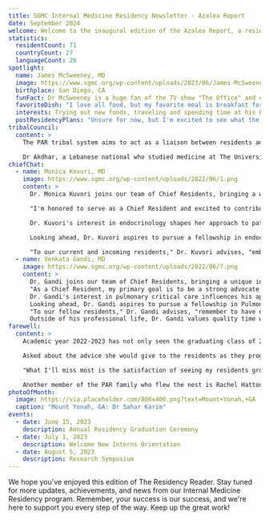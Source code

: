 ```yaml
---
title: SGMC Internal Medicine Residency Newsletter - Azalea Report
date: September 2024
welcome: Welcome to the inaugural edition of the Azalea Report, a resident-led e-newsletter for our Internal Medicine Residency program at South Georgia Medical Center in Valdosta, Georgia. We chose the name "Azalea Report" to honor Valdosta's nickname as the "Azalea City," reflecting our aim to flourish and showcase the best of our program, much like the vibrant azaleas that bloom across our city each spring. In this first edition, we're excited to introduce our editorial team, spotlight outstanding residents, share program achievements, and hear from our newly appointed Chief Residents about their plans for the coming year. We'll also feature a section on community engagement, highlighting how our residents contribute to Valdosta and surrounding areas. Whether you're a current resident, faculty member, prospective applicant, or simply interested in our program, we invite you to explore the Azalea Report and join us on this exciting journey of growth and excellence in medical education.
statistics:
  residentCount: 71
  countryCount: 27
  languageCount: 26
spotlight:
  name: James McSweeney, MD
  image: https://www.sgmc.org/wp-content/uploads/2023/06/James-McSweeney.png
  birthplace: San Diego, CA
  funFact: Dr McSweeney is a huge fan of the TV show "The Office" and even has a tattoo of the show's logo on his arm.
  favoriteDish: "I love all food, but my favorite meal is breakfast for any time of the day."
  interests: Trying out new foods, traveling and spending time at his beach house in Florida.
  postResidencyPlans: "Unsure for now, but I'm excited to see what the future holds!"
tribalCouncil:
  content: >
    The PAR tribal system aims to act as a liaison between residents and GME focusing on resident wellness, building camaraderie and improving the resident experience. The PAR resident body recently voted for Dr Ghida Akdhar as the new Vice President, with Dr Danhely Cruz continuing on as our president. We thank Dr Sheri Walls for all her hardwork and dedication in advocating for the resident body and improving the resident experience. 

    Dr Akdhar, a Lebanese national who studied medicine at The Universite Saint Joseph in Lebanon, is excited for her new role and is committed to the continued improvement of resident well-being. "I was always drawn to extracurricular activities where I can voice my opinion, advocate for change and develop my leadership skills. I don't believe that we have to be in any titled position to have a leading role in change, but I did want to be held accountable for my work, and that's why I decided to run for a leadership position in the Tribal Council. I really believe we can shape residency into what it's supposed to be, an enjoyable training experience that does not come at the cost of our well-being."
chiefChat:
  - name: Monica Kovuri, MD
    image: https://www.sgmc.org/wp-content/uploads/2022/06/1.png
    content: >
      Dr. Monica Kuvori joins our team of Chief Residents, bringing a wealth of diverse experience and a passion for endocrinology. A graduate of Sri Devaraj Urs Medical College, Dr. Kuvori has demonstrated exceptional clinical skills and leadership throughout her residency.

      "I'm honored to serve as a Chief Resident and excited to contribute to our program's growth," says Dr. Kuvori. "My goal is to foster an environment of continuous learning and support for our residents, particularly in research and specialized areas like endocrinology."

      Dr. Kuvori's interest in endocrinology shapes her approach to patient care and resident education. She plans to organize focused workshops and case discussions in this field, benefiting residents interested in metabolic disorders and hormone-related conditions.

      Looking ahead, Dr. Kuvori aspires to pursue a fellowship in endocrinology, where she hopes to further specialize and contribute to advancements in the field. Her dedication to this subspecialty will undoubtedly enrich our program's curriculum and inspire residents with similar interests.

      "To our current and incoming residents," Dr. Kuvori advises, "embrace every learning opportunity, stay curious, and don't hesitate to explore your specific areas of interest within internal medicine. The depth and breadth of our field offer endless possibilities for growth and specialization."
  - name: Venkata Gandi, MD
    image: https://www.sgmc.org/wp-content/uploads/2022/06/7.png
    content: >
      Dr. Gandi joins our team of Chief Residents, bringing a unique international perspective and a keen interest in pulmonary critical care. A graduate of St. Matthew's University School of Medicine in Grand Cayman, Dr. Gandi has consistently demonstrated exceptional clinical acumen and leadership throughout his residency.
      "As a Chief Resident, my primary goal is to be a strong advocate for our residents at both the GME and attending physician levels," says Dr. Gandi. "I understand the challenges of residency and believe that robust support from leadership can significantly enhance the learning experience."
      Dr. Gandi's interest in pulmonary critical care influences his approach to patient management and resident education. He plans to organize specialized workshops and case discussions in this field, benefiting residents interested in pulmonary disorders and critical care medicine.
      Looking ahead, Dr. Gandi aspires to pursue a fellowship in Pulmonary Critical Care, where he hopes to further specialize and contribute to advancements in the field. His dedication to this subspecialty will undoubtedly enrich our program's curriculum and inspire residents with similar interests.
      "To our fellow residents," Dr. Gandi advises, "remember to have each other's backs. Our diverse backgrounds are our strength – let's learn from one another and grow together. When things get challenging, there's nothing more valuable than the support of your colleagues."
      Outside of his professional life, Dr. Gandi values quality time with his wife and enjoys traveling, maintaining a balance that enhances both his personal growth and medical career.
farewell:
  content: >
    Academic year 2022-2023 has not only seen the graduating class of 2022 leave us to start their new professional lives as attendings but we have also lost faculty and administrative staff. Esteemed Associate Program Director, Dr Nedsley Vila left PAR GME after 6 years of service. Dr Vila sat down with The Residency Reader and shared some important lessons learned during her time with PAR. "I learned the value of building close relationships and that the key to building trust and respect was through empathy, active listening, and providing the support and guidance you needed to succeed."

    Asked about the advice she would give to the residents as they progress through the program, she said this: "My advice is to never forget to put everything in perspective! You are all so incredible and have worked so hard to be where you are. There is a reason for every stage of life and while I know residency is hard, I hope you can focus on all of the positives and make the most of the friendships because it will pass before you know it."

    "What I'll miss most is the satisfaction of seeing my residents grow and develop into skilled, compassionate doctors who I am proud to call my family." We asked Dr Vila what advice she would give to the current residents to ensure their success in the field of medicine: "Approach your work with empathy, kindness, and a willingness to learn and grow. Treat your patients and colleagues as if they were your own family. By modeling empathy, active listening, and a commitment to ongoing learning and growth, I hope to have inspired my residents to become skilled and compassionate doctors who will in turn leave their own positive impact on the lives of their patients and colleagues." 

    Another member of the PAR family who flew the nest is Rachel Hatton, a GME Administrator who has moved on to clinical management consulting/recruitment. "I will miss being able to watch the growth that every resident makes from the time they arrive until graduation. It's so special to see the confidence and accomplishments that you achieve in just 3 short years."
photoOfMonth:
  image: https://via.placeholder.com/800x400.png?text=Mount+Yonah,+GA
  caption: "Mount Yonah, GA: Dr Sahar Karim"
events:
  - date: June 15, 2023
    description: Annual Residency Graduation Ceremony
  - date: July 1, 2023
    description: Welcome New Interns Orientation
  - date: August 5, 2023
    description: Research Symposium
---
```


We hope you've enjoyed this edition of The Residency Reader. Stay tuned for more updates, achievements, and news from our Internal Medicine Residency program. Remember, your success is our success, and we're here to support you every step of the way. Keep up the great work!
